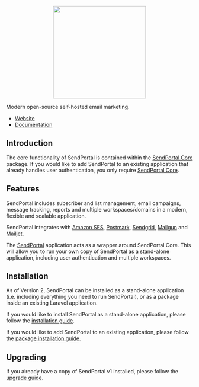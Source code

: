 <p align="center"><img src="https://sendportal.io/img/sendportal.png" width="250"></p>


Modern open-source self-hosted email marketing.

- [Website](https://sendportal.io)
- [Documentation](https://sendportal.io/docs)

## Introduction

The core functionality of SendPortal is contained within the [SendPortal Core](https://github.com/mettle/sendportal-core) package. If you would like to add SendPortal to an existing application that already handles user authentication, you only require [SendPortal Core](https://github.com/mettle/sendportal-core).

## Features
SendPortal includes subscriber and list management, email campaigns, message tracking, reports and multiple workspaces/domains in a modern, flexible and scalable application.

SendPortal integrates with [Amazon SES](https://aws.amazon.com/ses), [Postmark](https://postmarkapp.com), [Sendgrid](https://sendgrid.com), [Mailgun](https://www.mailgun.com/) and [Mailjet](https://www.mailjet.com).

The [SendPortal](https://github.com/mettle/sendportal) application acts as a wrapper around SendPortal Core. This will allow you to run your own copy of SendPortal as a stand-alone application, including user authentication and multiple workspaces.

## Installation

As of Version 2, SendPortal can be installed as a stand-alone application (i.e. including everything you need to run SendPortal), or as a package inside an existing Laravel application.

If you would like to install SendPortal as a stand-alone application, please follow the [installation guide](https://sendportal.io/docs/v2/getting-started/installation).

If you would like to add SendPortal to an existing application, please follow the [package installation guide](https://sendportal.io/docs/v2/getting-started/package-installation).

## Upgrading

If you already have a copy of SendPortal v1 installed, please follow the [upgrade guide](https://sendportal.io/docs/v2/getting-started/upgrade-guide).
